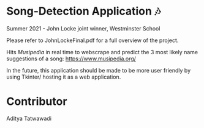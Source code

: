 # Song-Detection Application 🎶
Summer 2021 - John Locke joint winner, Westminster School

Please refer to JohnLockeFinal.pdf for a full overview of the project.

Hits _Musipedia_ in real time to webscrape and predict the 3 most likely name suggestions of a song:
https://www.musipedia.org/

In the future, this application should be made to be more user friendly by using Tkinter/ hosting it as a web application.

# Contributor
Aditya Tatwawadi
